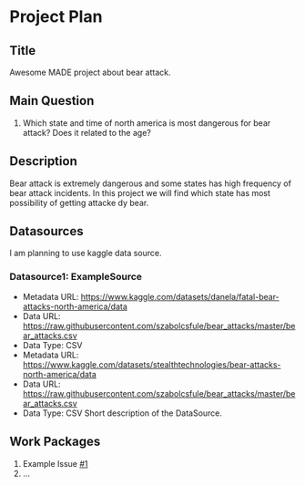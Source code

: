 # Project Plan

## Title
<!-- Give your project a short title. -->
Awesome MADE project about bear attack.

## Main Question

<!-- Think about one main question you want to answer based on the data. -->
1. Which state and time of north america is most dangerous for bear attack? Does it related to the age?

## Description

<!-- Describe your data science project in max. 200 words. Consider writing about why and how you attempt it. -->
Bear attack is extremely dangerous and some states has high frequency of bear attack incidents. In this project we will find which state has most possibility of getting attacke dy bear.

## Datasources

<!-- Describe each datasources you plan to use in a section. Use the prefic "DatasourceX" where X is the id of the datasource. -->
I am planning to use kaggle data source.

### Datasource1: ExampleSource
* Metadata URL: https://www.kaggle.com/datasets/danela/fatal-bear-attacks-north-america/data
* Data URL: https://raw.githubusercontent.com/szabolcsfule/bear_attacks/master/bear_attacks.csv
* Data Type: CSV
* Metadata URL: https://www.kaggle.com/datasets/stealthtechnologies/bear-attacks-north-america/data
* Data URL: https://raw.githubusercontent.com/szabolcsfule/bear_attacks/master/bear_attacks.csv
* Data Type: CSV
Short description of the DataSource.

## Work Packages

<!-- List of work packages ordered sequentially, each pointing to an issue with more details. -->

1. Example Issue [#1][i1]
2. ...

[i1]: https://github.com/jvalue/made-template/issues/1
